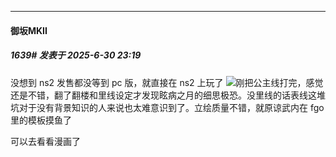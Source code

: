 ﻿
*****

####  御坂MKII  
##### 1639#       发表于 2025-6-30 23:19

没想到 ns2 发售都没等到 pc 版，就直接在 ns2 上玩了
<img src="https://static.stage1st.com/image/smiley/face2017/076.png" referrerpolicy="no-referrer">刚把公主线打完，感觉还是不错，翻了翻楼和里线设定才发现眩病之月的细思极恐。没里线的话表线这堆坑对于没有背景知识的人来说也太难意识到了。立绘质量不错，就原谅武内在 fgo 里的模板摸鱼了

可以去看看漫画了

